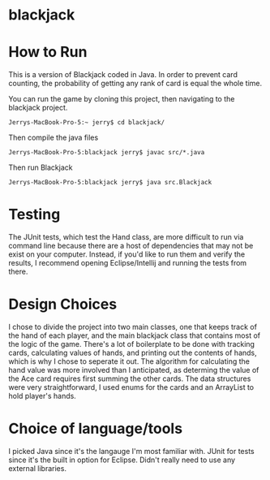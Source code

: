 # blackjack

# How to Run

This is a version of Blackjack coded in Java. In order to prevent card counting, the probability of getting any rank of card is equal the whole time.

You can run the game by cloning this project, then navigating to the blackjack project.

`Jerrys-MacBook-Pro-5:~ jerry$ cd blackjack/`

Then compile the java files

`Jerrys-MacBook-Pro-5:blackjack jerry$ javac src/*.java`

Then run Blackjack

`Jerrys-MacBook-Pro-5:blackjack jerry$ java src.Blackjack`

# Testing

The JUnit tests, which test the Hand class, are more difficult to run via command line because there are a host of dependencies that may not be exist on your computer. Instead, if you'd like to run them and verify the results, I recommend opening Eclipse/Intellij and running the tests from there.

# Design Choices

I chose to divide the project into two main classes, one that keeps track of the hand of each player, and the main blackjack class that contains most of the logic of the game. There's a lot of boilerplate to be done with tracking cards, calculating values of hands, and printing out the contents of hands, which is why I chose to seperate it out. The algorithm for calculating the hand value was more involved than I anticipated, as determing the value of the Ace card requires first summing the other cards. The data structures were very straightforward, I used enums for the cards and an ArrayList to hold player's hands.

# Choice of language/tools

I picked Java since it's the langauge I'm most familiar with. JUnit for tests since it's the built in option for Eclipse. Didn't really need to use any external libraries. 
